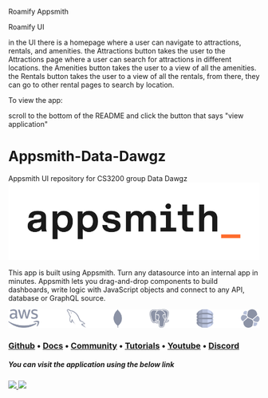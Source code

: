Roamify Appsmith

Roamify UI

in the UI there is a homepage where a user can navigate to attractions, rentals, and amenities.
the Attractions button takes the user to the Attractions page where a user can search for attractions in different locations.
the Amenities button takes the user to a view of all the amenities.
the Rentals button takes the user to a view of all the rentals, from there, they can go to other rental pages to search by location.


To view the app:

scroll to the bottom of the README and click the button that says "view application"




# Appsmith-Data-Dawgz
Appsmith UI repository for CS3200 group Data Dawgz
![](https://raw.githubusercontent.com/appsmithorg/appsmith/release/static/appsmith_logo_primary.png)

This app is built using Appsmith. Turn any datasource into an internal app in minutes. Appsmith lets you drag-and-drop components to build dashboards, write logic with JavaScript objects and connect to any API, database or GraphQL source.

![](https://raw.githubusercontent.com/appsmithorg/appsmith/release/static/images/integrations.png)

### [Github](https://github.com/appsmithorg/appsmith) • [Docs](https://docs.appsmith.com/?utm_source=github&utm_medium=social&utm_content=appsmith_docs&utm_campaign=null&utm_term=appsmith_docs) • [Community](https://community.appsmith.com/) • [Tutorials](https://github.com/appsmithorg/appsmith/tree/update/readme#tutorials) • [Youtube](https://www.youtube.com/appsmith) • [Discord](https://discord.gg/rBTTVJp)

##### You can visit the application using the below link

###### [![](https://assets.appsmith.com/git-sync/Buttons.svg) ](http://localhost:8080/applications/6621817b35ac0d2510967f2e/pages/6621817b35ac0d2510967f31) [![](https://assets.appsmith.com/git-sync/Buttons2.svg)](http://localhost:8080/applications/6621817b35ac0d2510967f2e/pages/6621817b35ac0d2510967f31/edit)
